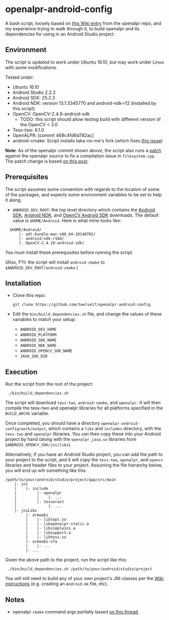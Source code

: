 # openalpr-android-config

A bash script, loosely based on [this Wiki entry](https://github.com/openalpr/openalpr/wiki/Android-compilation) from the openalpr repo, and my experience trying to walk through it, to build openalpr and its dependencies for using in an Android Studio project.

## Environment

The script is updated to work under Ubuntu 16.10, but may work under Linux with some modifications.

Tested under:

- Ubuntu 16.10
- Android Studio 2.2.2
- Android SDK: 25.2.3
- Android NDK: version 13.1.3345770 and android-ndk-r12 (installed by this script)
- OpenCV: OpenCV-2.4.9-android-sdk
    - TODO: this script should allow testing build with different version of the OpenCV < 3.0
- Tess-two: 6.1.0
- OpenALPR: [commit 469c4fd6d782ac]
- android-cmake: Script installs taka-no-me's fork (which fixes [this issue](https://code.google.com/p/android-cmake/issues/detail?id=14#c6))

**Note**: As of the openalpr commit shown above, the script also runs a [patch](https://github.com/twelve17/openalpr-android-config/blob/master/etc/openalpr_android.patch) against the openalpr source to fix a compilation issue in `filesystem.cpp`.  The patch change is based [on this post](http://lxr.free-electrons.com/source/arch/arm/kernel/sys_oabi-compat.c).

## Prerequisites

The script assumes some convention with regards to the location of some of the packages, and expects some environment variables to be set to help it along.  

- `ANDROID_DEV_ROOT`: the top level directory which contains the [Android SDK](https://developer.android.com/sdk/installing/index.html), [Android NDK](https://developer.android.com/tools/sdk/ndk/index.html), and [OpenCV Android SDK](http://opencv.org/platforms/android.html) downloads.  The default value is `$HOME/Android`.  Here is what mine looks like:

```
  $HOME/Android/
      |- adt-bundle-mac-x86_64-20140702/
      |- android-ndk-r10d/
      |- OpenCV-2.4.10-android-sdk/
```  

You must install these prerequisites before running the script.

(Also, FYI: the script will install `android-cmake` to `$ANDROID_DEV_ROOT/android-cmake`.)

## Installation

- Clone this repo:

  ```
  git clone https://github.com/twelve17/openalpr-android-config
  ```
- Edit the `bin/build_dependencies.sh` file, and change the values of these variables to match your setup:
  - `ANDROID_DEV_HOME`
  - `ANDROID_PLATFORM`
  - `ANDROID_SDK_NAME`
  - `ANDROID_NDK_NAME`
  - `ANDROID_OPENCV_SDK_NAME`
  - `JAVA_SDK_DIR`
 
## Execution
 
Run the script from the root of the project:

  ```
   ./bin/build_dependencies.sh
  ```
 
The script will download `tess-two`, `android-cmake`, and `openalpr`.  It will then compile the tess-two and openalpr libraries for all platforms specified in the `BUILD_ARCHS` variable.
 
Once completed, you should have a directory `openalpr-android-config/work/output`, which contains a `libs` and `includes` directory, with the `tess-two` and `openalpr` libraries.  You can then copy these into your Android project by hand (along with the `openalpr_java.so` libraries from `$ANDROID_OPENCV_SDK/jni/libs`).  

Alternatively, if you have an Android Studio project, you can add the path to your project to the script, and it will copy the `tess-two`, `openalpr`, and `opencv` libraries and header files to your project.  Assuming the file hierarchy below, you will end up wih something like this:

  ```
/path/to/your/android/studio/project/app/src/main
      |- jni
      |    |- include
      |         |- openalpr
      |         |    |- ...
      |         |- tesseract
      |              |- ...
      |- jniLibs
           |- armeabi
           |    |- liblept.so
           |    |- libopenalpr-static.a
           |    |- libsimpleini.a
           |    |- libsupport.a
           |    |- libtess.so
           |- armeabi-v7a
           |    |- ...
           |- ...

  ```

Given the above path to the project, run the script like this:

  ```
   ./bin/build_dependencies.sh /path/to/your/android/studio/project
  ```
  
You will still need to build any of your own project's JNI classes per the [Wiki instructions](https://github.com/openalpr/openalpr/wiki/Android-compilation) (e.g. creating an `Android.mk` file, etc).

## Notes

- openalpr `cmake` command args partially based [on this thread](https://groups.google.com/d/msg/openalpr/IbcSnMqhTxs/Y-bh9qffYzwJ).
